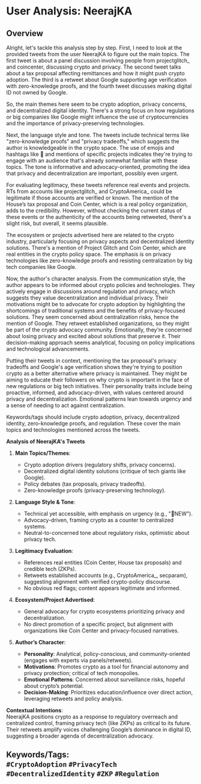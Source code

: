 # User Analysis: NeerajKA

## Overview

<think>
Alright, let's tackle this analysis step by step. First, I need to look at the provided tweets from the user NeerajKA to figure out the main topics. The first tweet is about a panel discussion involving people from projectglitch_ and coincenter, discussing crypto and privacy. The second tweet talks about a tax proposal affecting remittances and how it might push crypto adoption. The third is a retweet about Google supporting age verification with zero-knowledge proofs, and the fourth tweet discusses making digital ID not owned by Google.

So, the main themes here seem to be crypto adoption, privacy concerns, and decentralized digital identity. There's a strong focus on how regulations or big companies like Google might influence the use of cryptocurrencies and the importance of privacy-preserving technologies.

Next, the language style and tone. The tweets include technical terms like "zero-knowledge proofs" and "privacy tradeoffs," which suggests the author is knowledgeable in the crypto space. The use of emojis and hashtags like 🚨 and mentions of specific projects indicates they're trying to engage with an audience that's already somewhat familiar with these topics. The tone is informative and advocacy-oriented, promoting the idea that privacy and decentralization are important, possibly even urgent.

For evaluating legitimacy, these tweets reference real events and projects. RTs from accounts like projectglitch_ and CryptoAmerica_ could be legitimate if those accounts are verified or known. The mention of the House’s tax proposal and Coin Center, which is a real policy organization, adds to the credibility. However, without checking the current status of these events or the authenticity of the accounts being retweeted, there's a slight risk, but overall, it seems plausible.

The ecosystem or projects advertised here are related to the crypto industry, particularly focusing on privacy aspects and decentralized identity solutions. There's a mention of Project Glitch and Coin Center, which are real entities in the crypto policy space. The emphasis is on privacy technologies like zero-knowledge proofs and resisting centralization by big tech companies like Google.

Now, the author's character analysis. From the communication style, the author appears to be informed about crypto policies and technologies. They actively engage in discussions around regulation and privacy, which suggests they value decentralization and individual privacy. Their motivations might be to advocate for crypto adoption by highlighting the shortcomings of traditional systems and the benefits of privacy-focused solutions. They seem concerned about centralization risks, hence the mention of Google. They retweet established organizations, so they might be part of the crypto advocacy community. Emotionally, they're concerned about losing privacy and excited about solutions that preserve it. Their decision-making approach seems analytical, focusing on policy implications and technological advancements.

Putting their tweets in context, mentioning the tax proposal's privacy tradeoffs and Google's age verification shows they're trying to position crypto as a better alternative where privacy is maintained. They might be aiming to educate their followers on why crypto is important in the face of new regulations or big tech initiatives. Their personality traits include being proactive, informed, and advocacy-driven, with values centered around privacy and decentralization. Emotional patterns lean towards urgency and a sense of needing to act against centralization.

Keywords/tags should include crypto adoption, privacy, decentralized identity, zero-knowledge proofs, and regulation. These cover the main topics and technologies mentioned across the tweets.
</think>

**Analysis of NeerajKA's Tweets**  

1. **Main Topics/Themes**:  
   - Crypto adoption drivers (regulatory shifts, privacy concerns).  
   - Decentralized digital identity solutions (critique of tech giants like Google).  
   - Policy debates (tax proposals, privacy tradeoffs).  
   - Zero-knowledge proofs (privacy-preserving technology).  

2. **Language Style & Tone**:  
   - Technical yet accessible, with emphasis on urgency (e.g., "🚨NEW").  
   - Advocacy-driven, framing crypto as a counter to centralized systems.  
   - Neutral-to-concerned tone about regulatory risks, optimistic about privacy tech.  

3. **Legitimacy Evaluation**:  
   - References real entities (Coin Center, House tax proposals) and credible tech (ZKPs).  
   - Retweets established accounts (e.g., CryptoAmerica_, secparam), suggesting alignment with verified crypto-policy discourse.  
   - No obvious red flags; content appears legitimate and informed.  

4. **Ecosystem/Project Advertised**:  
   - General advocacy for crypto ecosystems prioritizing privacy and decentralization.  
   - No direct promotion of a specific project, but alignment with organizations like Coin Center and privacy-focused narratives.  

5. **Author’s Character**:  
   - **Personality**: Analytical, policy-conscious, and community-oriented (engages with experts via panels/retweets).  
   - **Motivations**: Promotes crypto as a tool for financial autonomy and privacy protection; critical of tech monopolies.  
   - **Emotional Patterns**: Concerned about surveillance risks, hopeful about crypto’s potential.  
   - **Decision-Making**: Prioritizes education/influence over direct action, leveraging retweets and policy analysis.  

**Contextual Intentions**:  
NeerajKA positions crypto as a response to regulatory overreach and centralized control, framing privacy tech (like ZKPs) as critical to its future. Their retweets amplify voices challenging Google’s dominance in digital ID, suggesting a broader agenda of decentralization advocacy.  

**Keywords/Tags**:  
`#CryptoAdoption` `#PrivacyTech` `#DecentralizedIdentity` `#ZKP` `#Regulation`
---
